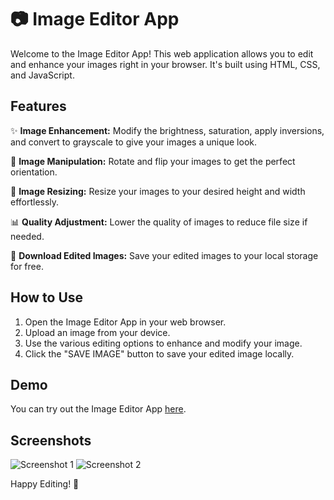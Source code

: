 # 📷 Image Editor App

Welcome to the Image Editor App! This web application allows you to edit and enhance your images right in your browser. It's built using HTML, CSS, and JavaScript.

## Features

✨ **Image Enhancement:** Modify the brightness, saturation, apply inversions, and convert to grayscale to give your images a unique look.

🔄 **Image Manipulation:** Rotate and flip your images to get the perfect orientation.

📏 **Image Resizing:** Resize your images to your desired height and width effortlessly.

📊 **Quality Adjustment:** Lower the quality of images to reduce file size if needed.

💾 **Download Edited Images:** Save your edited images to your local storage for free.

## How to Use

1. Open the Image Editor App in your web browser.
2. Upload an image from your device.
3. Use the various editing options to enhance and modify your image.
4. Click the "SAVE IMAGE" button to save your edited image locally.

## Demo

You can try out the Image Editor App [here](https://nimble-stardust-968bdc.netlify.app/). 

## Screenshots

![Screenshot 1](screenshot1.png)
![Screenshot 2](screenshot2.png)

Happy Editing! 🎨
